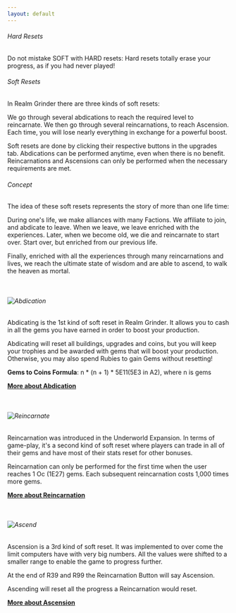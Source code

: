 ```yaml
---
layout: default
---
```


###### Hard Resets

Do not mistake SOFT with HARD resets: Hard resets totally erase your progress, as if you had never played!

###### Soft Resets

In Realm Grinder there are three kinds of soft resets:

We go through several abdications to reach the required level to reincarnate. We then go through several reincarnations, to reach Ascension. Each time, you will lose nearly everything in exchange for a powerful boost.

Soft resets are done by clicking their respective buttons in the upgrades tab. Abdications can be performed anytime, even when there is no benefit. Reincarnations and Ascensions can only be performed when the necessary requirements are met.

###### Concept

The idea of these soft resets represents the story of more than one life time:

During one's life, we make alliances with many Factions. We affiliate to join, and abdicate to leave. When we leave, we leave enriched with the experiences. Later, when we become old, we die and reincarnate to start over. Start over, but enriched from our previous life.

Finally, enriched with all the experiences through many reincarnations and lives, we reach the ultimate state of wisdom and are able to ascend, to walk the heaven as mortal.

&nbsp;

###### ![](/realm/img/picks/Reset-Abdication.png "Abdication")

Abdicating is the 1st kind of soft reset in Realm Grinder. It allows you to cash in all the gems you have earned in order to boost your production.

Abdicating will reset all buildings, upgrades and coins, but you will keep your trophies and be awarded with gems that will boost your production. Otherwise, you may also spend Rubies to gain Gems without resetting!

**Gems to Coins Formula**: n * (n + 1) * 5E11(5E3 in A2), where n is gems

**[More about Abdication](/realm/Abdication/)**

&nbsp;

###### ![](/realm/img/picks/Reset-Reincarnate.png "Reincarnate")

Reincarnation was introduced in the Underworld Expansion. In terms of game-play, it's a second kind of soft reset where players can trade in all of their gems and have most of their stats reset for other bonuses.

Reincarnation can only be performed for the first time when the user reaches 1 Oc (1E27) gems. Each subsequent reincarnation costs 1,000 times more gems.

**[More about Reincarnation](/realm/Reincarnation/)**

&nbsp;

###### ![](/realm/img/picks/Reset-Ascend.png "Ascend")

Ascension is a 3rd kind of soft reset. It was implemented to over come the limit computers have with very big numbers. All the values were shifted to a smaller range to enable the game to progress further.

At the end of R39 and R99 the Reincarnation Button will say Ascension.

Ascending will reset all the progress a Reincarnation would reset. 

**[More about Ascension](/realm/Ascension/)**

